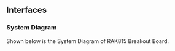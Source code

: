 ## Interfaces

### System Diagram

Shown below is the System Diagram of RAK815 Breakout Board.

<rk-img
  src="/assets/images/datasheet/rak815/block-diagram.png"
  width="100%"
  figure-number="3"
  caption="RAK815 System Diagram"
/>
